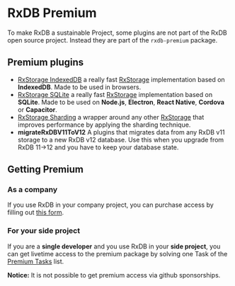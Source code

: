 # RxDB Premium

To make RxDB a sustainable Project, some plugins are not part of the RxDB open source project. Instead they are part of the `rxdb-premium` package.


## Premium plugins

- [RxStorage IndexedDB](./rx-storage-indexeddb.md) a really fast [RxStorage](./rx-storage.md) implementation based on **IndexedDB**. Made to be used in browsers.
- [RxStorage SQLite](./rx-storage-sqlite.md) a really fast [RxStorage](./rx-storage.md) implementation based on **SQLite**. Made to be used on **Node.js**, **Electron**, **React Native**, **Cordova** or **Capacitor**.
- [RxStorage Sharding](./rx-storage-sharding.md) a wrapper around any other [RxStorage](./rx-storage.md) that improves performance by applying the sharding technique.
- **migrateRxDBV11ToV12** A plugins that migrates data from any RxDB v11 storage to a new RxDB v12 database. Use this when you upgrade from RxDB 11->12 and you have to keep your database state.


## Getting Premium

### As a company

If you use RxDB in your company project, you can purchase access by filling out [this form](https://forms.gle/SVjUuPdVtrSM4ZGW7).

### For your side project

If you are a **single developer** and you use RxDB in your **side project**, you can get livetime access to the premium package by solving one Task of the [Premium Tasks](https://github.com/pubkey/rxdb/blob/master/orga/premium-tasks.md) list.

**Notice:** It is not possible to get premium access via github sponsorships.
